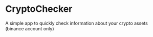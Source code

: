 # CryptoChecker
A simple app to quickly check information about your crypto assets (binance account only)

